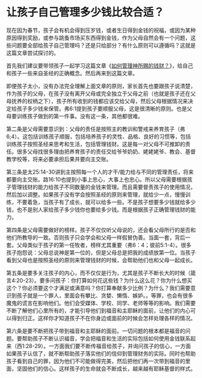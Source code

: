 # 让孩子自己管理多少钱比较合适？



<p>现在因为春节，孩子会有机会得到压岁钱，或者生日得到金钱的祝福，或因为某种原因得到奖励，或参与跳蚤市场买东西得到金钱，作为父母自然会有一个问题，这些问题要全部给孩子自己管理吗？还是只给部分？有什么原则可以遵循吗？这就是这篇文章尝试探讨的。</p>

<p>首先我们建议要带领孩子一起学习这篇文章《<a href="https://wechat.edu.pl/node/27333">如何管理神所赐的钱财？</a>》，给自己和孩子一些来自圣经的正确概念。然后再来到这篇文章。</p>

<p>即便孩子太小，没有办法完全理解上面文章的原则，家长首先也要跟孩子说清楚，作为孩子的父母，在孩子没有离开父母或完全独立于父母之前（也就是孩子还在父母抚养的权柄之下），孩子所有收到的钱都应该交给父母，然后父母根据情况来决定给孩子多少钱来保管。弗6:1提到孩子要顺服父母，这是很清晰的原则。也是父母要训练孩子做到的第一件事。没有这一条，其他都很难。</p>

<p>第二条是父母需要意识到：父母的责任是按照主的教训和警戒来养育孩子（弗6;4）。这包括训练孩子顺服，包括培养孩子的灵性、品格、良好的习惯等，包括训练孩子按照圣经来思考和生活，包括管理钱财。这是每一对父母不可推卸的责任。很多父母找很多理由把养育孩子的责任交给爷爷奶奶、姥姥姥爷、教会、基督教学校等，将来必要承担后果并要向主交账。</p>

<p>第三条是太25:14-30讲到主按照每一个人的才干/能力给与不同的管理责任，将来都要向主交账。路16:10也提到小事上忠心，大事上也忠心。所以父母需要根据孩子管理钱财的能力给孩子不同数量的金钱来管理。而且需要督责孩子的使用情况，然后加以调整。如果孩子没有学会按照圣经的原则来管理，就给少一点，慢慢训练，不要着急，当孩子有了成长，就可以给多一些。不是孩子想要多少钱就给多少钱，也不是别人家给孩子多少钱你也要给多少钱。而是根据孩子正确管理钱财的能力。</p>

<p>第四条是父母需要做好的榜样。孩子不仅仅听父母说的，还会看父母所行的是否和他们所教导的一致。否则孩子只会学会和父母一样假冒伪善。当面一套，背后一套。父母类似于孩子的第一任牧者，榜样尤其重要（弗6：4；彼前5:1-4）。很多孩子抱怨说：父母总说神是第一位的，但是父母总是把我的成绩放第一位。当孩子看到父母也是按照圣经的原则来管理钱财的时候，会帮助他们也和父母一起成长。</p>

<p>第五条是要多关注孩子的内心，而不仅仅是行为，尤其是孩子不断长大的时候（箴言4:20-23）。要多问孩子：你打算如何花这些钱？为什么这么花？你为什么想买这个？你必须要这个才满足或满意吗？你打算奉献多少比例？为什么？我们需要意识到孩子就是一个罪人，里面会有攀比、贪婪、懒惰、嫉妒。。等罪，也会有很多魔鬼的谎言在影响他们。他们会受媒体、学校、同学、老师等等的影响。我们需要不断了解他们心里所有的，才能引导他们到福音和主耶稣的面前，让他们的内心可以得到归正。这样你才知道孩子不在你身边或面前的时候会怎样处理各样的情况。</p>

<p>第六条是要不断把孩子带到福音和主耶稣的面前。一切问题的根本都是福音的问题。要帮助孩子不断认识福音，学会把福音和生活的实际包括如何使用金钱联系起来（西1:28-29）。一方面我们要不断传福音给孩子，并询问孩子的信心，一方面如果孩子认信了，就不断帮助孩子落实他们的信仰到管理财务的实际。同时也帮助孩子看到自己的罪，因为他们不可能做得完美，然后把他们再一次带到福音的里面，坚固他们的信心。这样孩子的生命就会不断成长，越来越有耶稣基督的样式。</p>